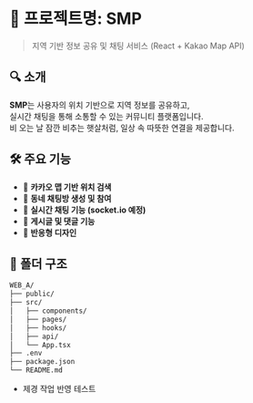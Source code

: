 # 📌 프로젝트명: SMP

> 지역 기반 정보 공유 및 채팅 서비스 (React + Kakao Map API)

## 🔍 소개

**SMP**는 사용자의 위치 기반으로 지역 정보를 공유하고,  
실시간 채팅을 통해 소통할 수 있는 커뮤니티 플랫폼입니다.  
비 오는 날 잠깐 비추는 햇살처럼, 일상 속 따뜻한 연결을 제공합니다.

## 🛠️ 주요 기능

- 📍 **카카오 맵 기반 위치 검색**
- 🧵 **동네 채팅방 생성 및 참여**
- 💬 **실시간 채팅 기능 (socket.io 예정)**
- 📝 **게시글 및 댓글 기능**
- 📱 **반응형 디자인**

## 📁 폴더 구조

```bash
WEB_A/
├── public/
├── src/
│   ├── components/
│   ├── pages/
│   ├── hooks/
│   ├── api/
│   └── App.tsx
├── .env
├── package.json
└── README.md
```
- 제경 작업 반영 테스트
